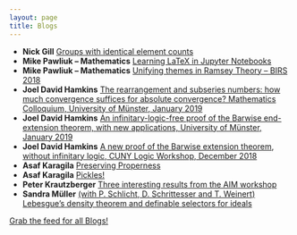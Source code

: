 ```yaml
---
layout: page
title: Blogs
---
```


* **Nick Gill** [Groups with identical element counts](https://nickpgill.github.io/groups-with-identical-element-counts)
* **Mike Pawliuk – Mathematics** [Learning LaTeX in Jupyter Notebooks](https://mikepawliuk.ca/2018/12/16/learning-latex-in-jupyter-notebooks/)
* **Mike Pawliuk – Mathematics** [Unifying themes in Ramsey Theory – BIRS 2018](https://mikepawliuk.ca/2018/12/02/unifying-themes-in-ramsey-theory-birs-2018/)
* **Joel David Hamkins** [The rearrangement and subseries numbers: how much convergence suffices for absolute convergence? Mathematics Colloquium, University of Münster, January 2019](http://jdh.hamkins.org/the-rearrangement-and-subseries-numbers-muenster-january-2019/)
* **Joel David Hamkins** [An infinitary-logic-free proof of the Barwise end-extension theorem, with new applications, University of Münster, January 2019](http://jdh.hamkins.org/an-infinitary-logic-free-proof-of-the-barwise-extension-theorem-university-of-munster-january-2019/)
* **Joel David Hamkins** [A new proof of the Barwise extension theorem, without infinitary logic, CUNY Logic Workshop, December 2018](http://jdh.hamkins.org/a-new-proof-of-the-barwise-extension-theorem-cuny-logic-workshop-december-2018/)
* **Asaf Karagila** [Preserving Properness](http://karagila.org/2018/preserving-properness/)
* **Asaf Karagila** [Pickles!](http://karagila.org/2018/pickles/)
* **Peter Krautzberger** [Three interesting results from the AIM workshop](https://www.peterkrautzberger.org/0208/)
* **Sandra Müller** [(with P. Schlicht, D. Schrittesser and T. Weinert) Lebesgue’s density theorem and definable selectors for ideals](https://muellersandra.github.io/publication/2018/11/15/PaperLebesgueDensity.html)

[Grab the feed for all Blogs!](Blogs.xml)
